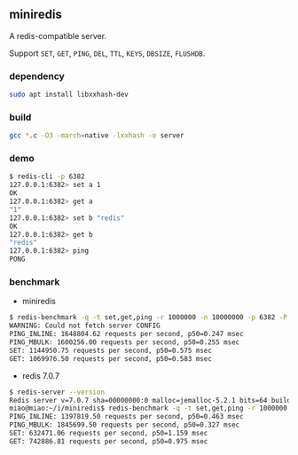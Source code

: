 ## miniredis

A redis-compatible server.

Support `SET`, `GET`, `PING`, `DEL`, `TTL`, `KEYS`, `DBSIZE`, `FLUSHDB`.

### dependency

```bash
sudo apt install libxxhash-dev
```

### build

```bash
gcc *.c -O3 -march=native -lxxhash -o server
```

### demo

```bash
$ redis-cli -p 6382
127.0.0.1:6382> set a 1
OK
127.0.0.1:6382> get a
"1"
127.0.0.1:6382> set b "redis"
OK
127.0.0.1:6382> get b
"redis"
127.0.0.1:6382> ping
PONG
```

### benchmark

- miniredis

```bash
$ redis-benchmark -q -t set,get,ping -r 1000000 -n 10000000 -p 6382 -P 16
WARNING: Could not fetch server CONFIG
PING_INLINE: 1648804.62 requests per second, p50=0.247 msec
PING_MBULK: 1600256.00 requests per second, p50=0.255 msec
SET: 1144950.75 requests per second, p50=0.575 msec
GET: 1069976.50 requests per second, p50=0.583 msec
```

- redis 7.0.7

```bash
$ redis-server --version
Redis server v=7.0.7 sha=00000000:0 malloc=jemalloc-5.2.1 bits=64 build=60db4852972c3375
miao@miao:~/i/miniredis$ redis-benchmark -q -t set,get,ping -r 1000000 -n 10000000 -p 6382 -P 16
PING_INLINE: 1397819.50 requests per second, p50=0.463 msec
PING_MBULK: 1845699.50 requests per second, p50=0.327 msec
SET: 632471.06 requests per second, p50=1.159 msec
GET: 742886.81 requests per second, p50=0.975 msec
```
